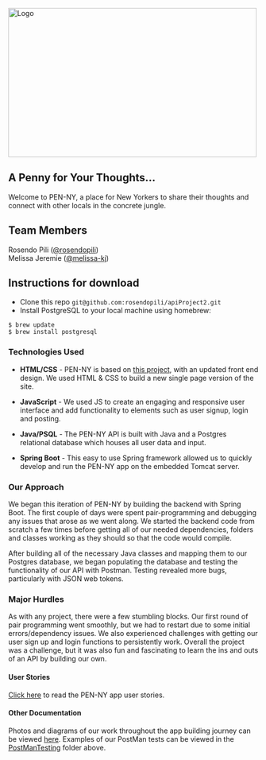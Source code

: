 <!-- ![PEN-NY Logo](images/PEN-NY.png) -->
<img src="images/PEN-NY.png" alt="Logo"
	title="PEN-NY logo" width="500" height="300" />
## A Penny for Your Thoughts...
Welcome to PEN-NY, a place for New Yorkers to share their thoughts and connect with other locals in the concrete jungle.

## Team Members 
Rosendo Pili (<a href="https://github.com/rosendopili">@rosendopili</a>)<br/>
Melissa Jeremie (<a href="https://github.com/melissa-kj">@melissa-kj</a>)<br/>


## Instructions for download
- Clone this repo `git@github.com:rosendopili/apiProject2.git`
- Install PostgreSQL to your local machine using homebrew:

```shell
$ brew update
$ brew install postgresql
```

### Technologies Used

* **HTML/CSS** - PEN-NY is based on [this project](https://github.com/rosendopili/PEN-NY-CHAT), with an updated front end design. We used HTML & CSS to build  a new single page version of the site.

* **JavaScript** - We used JS to create an engaging and responsive user interface and add functionality to elements such as user signup, login and posting.

* **Java/PSQL** - The PEN-NY API is built with Java and a Postgres relational database which houses all user data and input.

* **Spring Boot** - This easy to use Spring framework allowed us to quickly develop and run the PEN-NY app on the embedded Tomcat server.


### Our Approach
We began this iteration of PEN-NY by building the backend with Spring Boot. The first couple of days were spent pair-programming and debugging any issues that arose as we went along. We started the backend code from scratch a few times before getting all of our needed dependencies, folders and classes working as they should so that the code would compile.

After building all of the necessary Java classes and mapping them to our Postgres database, we began populating the database and testing the functionality of our API with Postman. Testing revealed more bugs, particularly with JSON web tokens.

### Major Hurdles
As with any project, there were a few stumbling blocks. Our first round of pair programming went smoothly, but we had to restart due to some initial errors/dependency issues. We also experienced challenges with getting our user sign up and login functions to persistently work. Overall the project was a challenge, but it was also fun and fascinating to learn the ins and outs of an API by building our own.

#### User Stories
[Click here](https://docs.google.com/document/d/1AYhVIiWtoqI3dcMKcJkWv5oTYJyKhCW23ezuSDG5weM/edit?usp=sharing) to read the PEN-NY app user stories.

#### Other Documentation
Photos and diagrams of our work throughout the app building journey can be viewed [here](https://docs.google.com/presentation/d/1xYE1g4x3fGVbz-FgHlk0I7qb7T9dl-qQMwtvlxA6TNo/edit?usp=sharing). Examples of our PostMan tests can be viewed in the [PostManTesting](https://github.com/rosendopili/apiProject2/tree/master/PostManTesting) folder above.
